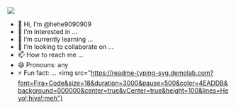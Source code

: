 ![](https://komarev.com/ghpvc/?username=hehe9090909)
- 👋 Hi, I’m @hehe9090909
- 👀 I’m interested in ...
- 🌱 I’m currently learning ...
- 💞️ I’m looking to collaborate on ...
- 📫 How to reach me ...
- 😄 Pronouns: any
- ⚡ Fun fact: ...
<img src="https://readme-typing-svg.demolab.com?font=Fira+Code&size=18&duration=3000&pause=500&color=4EADDB&background=000000&center=true&vCenter=true&height=100&lines=Heyo!;hiya!;meh"}
<!---
hehe9090909/hehe9090909 is a ✨ special ✨ repository because its `README.md` (this file) appears on your GitHub profile.
You can click the Preview link to take a look at your changes.
--->
